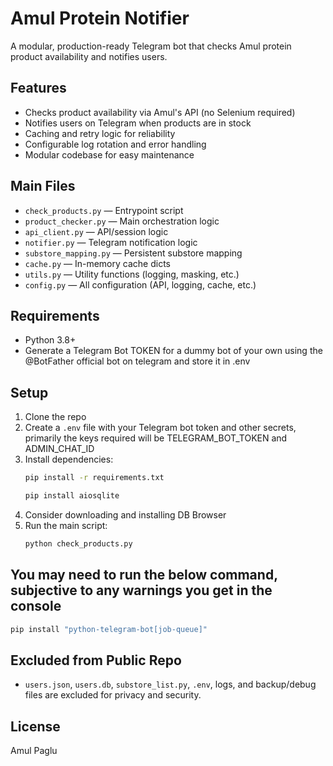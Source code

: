 # Amul Protein Notifier

A modular, production-ready Telegram bot that checks Amul protein product availability and notifies users.

## Features

- Checks product availability via Amul's API (no Selenium required)
- Notifies users on Telegram when products are in stock
- Caching and retry logic for reliability
- Configurable log rotation and error handling
- Modular codebase for easy maintenance

## Main Files

- `check_products.py` — Entrypoint script
- `product_checker.py` — Main orchestration logic
- `api_client.py` — API/session logic
- `notifier.py` — Telegram notification logic
- `substore_mapping.py` — Persistent substore mapping
- `cache.py` — In-memory cache dicts
- `utils.py` — Utility functions (logging, masking, etc.)
- `config.py` — All configuration (API, logging, cache, etc.)

## Requirements

- Python 3.8+
- Generate a Telegram Bot TOKEN for a dummy bot of your own using the @BotFather official bot on telegram and store it in .env

## Setup

1. Clone the repo
2. Create a `.env` file with your Telegram bot token and other secrets, 
   primarily the keys required will be TELEGRAM_BOT_TOKEN and ADMIN_CHAT_ID
3. Install dependencies:
   ```bash
   pip install -r requirements.txt
   ```
   ```bash
   pip install aiosqlite
   ```
4. Consider downloading and installing DB Browser
5. Run the main script:
   ```bash
   python check_products.py
   ```

## You may need to run the below command, subjective to any warnings you get in the console

```bash
pip install "python-telegram-bot[job-queue]"
```

## Excluded from Public Repo

- `users.json`, `users.db`, `substore_list.py`, `.env`, logs, and backup/debug files are excluded for privacy and security.

## License

Amul Paglu
